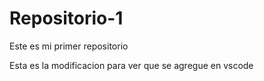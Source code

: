 # Repositorio-1

Este es mi primer repositorio

Esta es la modificacion para ver que se agregue en vscode